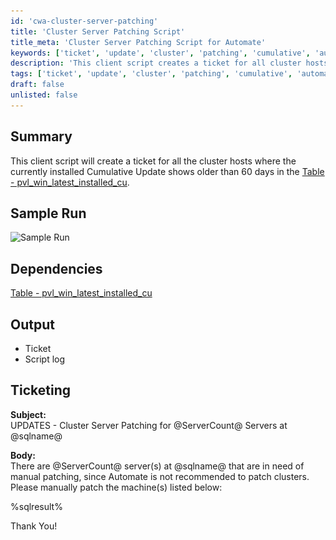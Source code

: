 ```yaml
---
id: 'cwa-cluster-server-patching'
title: 'Cluster Server Patching Script'
title_meta: 'Cluster Server Patching Script for Automate'
keywords: ['ticket', 'update', 'cluster', 'patching', 'cumulative', 'automation']
description: 'This client script creates a ticket for all cluster hosts with a Cumulative Update older than 60 days, facilitating manual patching for servers where Automate is not recommended for patching clusters.'
tags: ['ticket', 'update', 'cluster', 'patching', 'cumulative', 'automation', 'windows']
draft: false
unlisted: false
---
```

## Summary

This client script will create a ticket for all the cluster hosts where the currently installed Cumulative Update shows older than 60 days in the [Table - pvl_win_latest_installed_cu](https://proval.itglue.com/DOC-5078775-12929648).

## Sample Run

![Sample Run](..\..\..\static\img\Cluster-Server-Patch-Audit-Ticket\image_1.png)

## Dependencies

[Table - pvl_win_latest_installed_cu](https://proval.itglue.com/DOC-5078775-12929648)

## Output

- Ticket
- Script log

## Ticketing

**Subject:**  
UPDATES - Cluster Server Patching for @ServerCount@ Servers at @sqlname@

**Body:**  
There are @ServerCount@ server(s) at @sqlname@ that are in need of manual patching, since Automate is not recommended to patch clusters. Please manually patch the machine(s) listed below:

%sqlresult%

Thank You!


